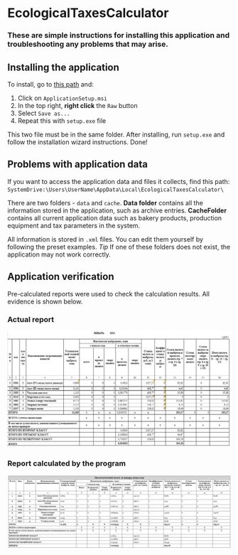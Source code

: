 # EcologicalTaxesCalculator
### These are simple instructions for installing this application and troubleshooting any problems that may arise.

## Installing the application
To install, go to [this path](ApplicationSetup/Debug/) and:
1. Click on `ApplicationSetup.msi`
2. In the top right, **right click** the `Raw` button
3. Select `Save as...`
4. Repeat this with `setup.exe` file

This two file must be in the same folder. After installing, run `setup.exe` and follow the installation wizard instructions.
Done!



## Problems with application data
If you want to access the application data and files it collects, find this path:
`SystemDrive:\Users\UserName\AppData\Local\EcologicalTaxesCalculator\`

There are two folders - `data` and `cache`.
**Data folder** contains all the information stored in the application, such as archive entries.
**CacheFolder** contains all current application data such as bakery products, production equipment and tax parameters in the system.

All information is stored in `.xml` files. You can edit them yourself by following the preset examples.
*Tip* If one of these folders does not exist, the application may not work correctly.



## Application verification
Pre-calculated reports were used to check the calculation results. All evidence is shown below.

### Actual report
![Actual report](actTax.png)

### Report calculated by the program
![Report calculated by the program](calcTax.png)
